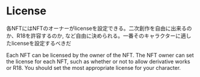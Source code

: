 # License

各NFTにはNFTのオーナーがlicenseを設定できる。二次創作を自由に出来るのか、R18を許容するのか, など自由に決められる。一番そのキャラクターに適したlicenseを設定するべきだ

Each NFT can be licensed by the owner of the NFT. The NFT owner can set the license for each NFT, such as whether or not to allow derivative works or R18. You should set the most appropriate license for your character.


